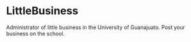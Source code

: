 # LittleBusiness
Administrator of little business in the University of Guanajuato.
Post your business on the school.
